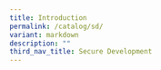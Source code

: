```yaml
---
title: Introduction
permalink: /catalog/sd/
variant: markdown
description: ""
third_nav_title: Secure Development
---
```


